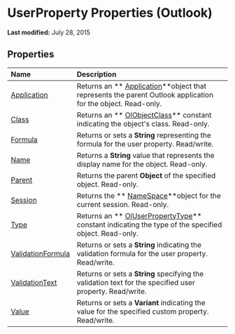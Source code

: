 
# UserProperty Properties (Outlook)

 **Last modified:** July 28, 2015


## Properties



|**Name**|**Description**|
|:-----|:-----|
| [Application](8796ad9a-dc97-72b4-9bcf-14cb9196335a.md)|Returns an  ** [Application](797003e7-ecd1-eccb-eaaf-32d6ddde8348.md)**object that represents the parent Outlook application for the object. Read-only.|
| [Class](06f17b5f-0d42-6f7e-637c-5754a74aea9c.md)|Returns an  ** [OlObjectClass](33d724b3-df3c-2a7f-a80f-93b66d96f588.md)** constant indicating the object's class. Read-only.|
| [Formula](91d2a104-8a93-a1e3-f31a-a0351153496d.md)|Returns or sets a  **String** representing the formula for the user property. Read/write.|
| [Name](7587062a-9cac-ed81-90a6-f1f0f089e757.md)|Returns a  **String** value that represents the display name for the object. Read-only.|
| [Parent](8d584074-d3b0-ecbd-430e-afa083369773.md)|Returns the parent  **Object** of the specified object. Read-only.|
| [Session](181d0aad-9b03-9cce-b6dd-33a290d57ee9.md)|Returns the  ** [NameSpace](f0dcaa19-07f5-5d42-a3bf-2e42b7885644.md)**object for the current session. Read-only.|
| [Type](d1eea53e-c46d-8dad-94cd-9338091b4ffd.md)|Returns an  ** [OlUserPropertyType](24a4517a-3e6c-67be-33a3-fc9c2fb3f1d1.md)** constant indicating the type of the specified object. Read-only.|
| [ValidationFormula](1420a7d9-2d10-ea1a-a893-e573f93919ad.md)|Returns or sets a  **String** indicating the validation formula for the user property. Read/write.|
| [ValidationText](f2defd65-2c48-a24a-8cdc-a05b752cde53.md)|Returns or sets a  **String** specifying the validation text for the specified user property. Read/write.|
| [Value](9f313262-ffd4-3245-f516-bc2d62d6f33a.md)|Returns or sets a  **Variant** indicating the value for the specified custom property. Read/write.|
